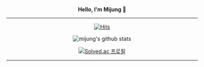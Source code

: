 <div align="center">
  <p style="font-weight: bold"> Hello, I'm Mijung 🙌 </p>
  <hr>
  
  [![Hits](https://hits.seeyoufarm.com/api/count/incr/badge.svg?url=https%3A%2F%2Fgithub.com%2Fmijung-oh&count_bg=%23FF8C8C&title_bg=%23FF5B5B&icon=googlefit.svg&icon_color=%23E7E7E7&title=hits&edge_flat=false)](https://github.com/mijung-oh)

  ![mijung's github stats](https://github-readme-stats.vercel.app/api?username=mijung-oh&show_icons=true&theme=radical)

  [![Solved.ac
  프로필](http://mazassumnida.wtf/api/v2/generate_badge?boj=ael8548)](https://solved.ac/ael8548)

  <hr>
<!--   
  ### Backend Stack
  <img src="https://img.shields.io/badge/HTML-#6DB33F?style=flat-square&logo=HTML5&logoColor=white"/>
  https://simpleicons.org/?q=spring -->
  
</div>
